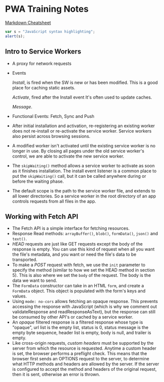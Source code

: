 # PWA Training Notes

[Markdown Cheatsheet](https://github.com/adam-p/markdown-here/wiki/Markdown-Cheatsheet)
```javascript
var s = "JavaScript syntax highlighting";
alert(s);
```

## Intro to Service Workers
* A proxy for network requests
* Events

  _Install_, is fired when the SW is new or has been modified. This is a good place for caching static assets.

  _Activate_, fired after the Install event It's often used to update caches.

  _Message_.

* Functional Events: Fetch, Sync and Push
* After initial installation and activation, re-registering an existing worker does not re-install or re-activate the service worker. Service workers also persist across browsing sessions.
* A modified worker isn't activated until the existing service worker is no longer in use. By closing all pages under the old service worker's control, we are able to activate the new service worker.
* The `skipWaiting()` method allows a service worker to activate as soon as it finishes installation. The install event listener is a common place to put the `skipWaiting()` call, but it can be called anywhere during or before the waiting phase. 
* The default scope is the path to the service worker file, and extends to all lower directories. So a service worker in the root directory of an app controls requests from all files in the app.

## Working with Fetch API
* The Fetch API is a simple interface for fetching resources.
* Response Read methods: `arrayBuffer()`, `blob()`, `formData()`, `json()` and `text()`.
* _HEAD_ requests are just like GET requests except the body of the response is empty. You can use this kind of request when all you want the file's metadata, and you want or need the file's data to be transported.
* To make a _POST_ request with fetch, we use the `init` parameter to specify the method (similar to how we set the HEAD method in section 5). This is also where we set the `body` of the request. The body is the data we want to send.
* The `FormData` constructor can take in an HTML `form`, and create a `FormData` object. This object is populated with the form's keys and values.
* Using `mode: no-cors` allows fetching an opaque response. This prevents accessing the response with JavaScript (which is why we comment out validateResponse and readResponseAsText), but the response can still be consumed by other API's or cached by a service worker.
* An _opaque_ filtered response is a filtered response whose type is "opaque", url list is the empty list, status is 0, status message is the empty byte sequence, header list is empty, body is null, and trailer is empty.
* Like cross-origin requests, _custom headers_ must be supported by the server from which the resource is requested. Anytime a custom header is set, the browser performs a preflight check. This means that the browser first sends an OPTIONS request to the server, to determine what HTTP methods and headers are allowed by the server. If the server is configured to accept the method and headers of the original request, then it is sent, otherwise an error is thrown.